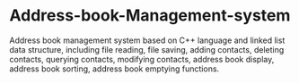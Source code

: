 # Address-book-Management-system
Address book management system based on C++ language and linked list data structure, including file reading, file saving, adding contacts, deleting contacts, querying contacts, modifying contacts, address book display, address book sorting, address book emptying functions.
